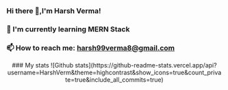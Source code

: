 ### Hi there 👋,I'm Harsh Verma!
### 🌱 I'm currently learning MERN Stack
### 📫 How to reach me: harsh99verma8@gmail.com
<div align='center'>
  ### My stats
![Github stats](https://github-readme-stats.vercel.app/api?username=HarshVerm&theme=highcontrast&show_icons=true&count_private=true&include_all_commits=true)
 </div>
<!--
**syedshamsher/syedshamsher** is a ✨ _special_ ✨ repository because its `README.md` (this file) appears on your GitHub profile.
Here are some ideas to get you started:
- 🔭 I'm currently working on ...
- 🌱 I'm currently learning ...
- 👯 I'm looking to collaborate on ...
- 🤔 I'm looking for help with ...
- 💬 Ask me about ...
- 📫 How to reach me: ...
- 😄 Pronouns: ...
- ⚡ Fun fact: ...
-->
